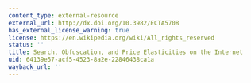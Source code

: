 ```yaml
---
content_type: external-resource
external_url: http://dx.doi.org/10.3982/ECTA5708
has_external_license_warning: true
license: https://en.wikipedia.org/wiki/All_rights_reserved
status: ''
title: Search, Obfuscation, and Price Elasticities on the Internet
uid: 64139e57-acf5-4523-8a2e-22846438ca1a
wayback_url: ''
---
```

